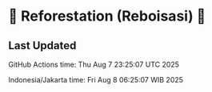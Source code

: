 
# 🌳 Reforestation (Reboisasi) 🌲

## Last Updated

GitHub Actions time: Thu Aug  7 23:25:07 UTC 2025

Indonesia/Jakarta time: Fri Aug  8 06:25:07 WIB 2025

